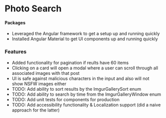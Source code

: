 # Photo Search

#### Packages
- Leveraged the Angular framework to get a setup up and running quickly
- Installed Angular Material to get UI components up and running quickly

### Features
- Added functionality for pagination if reults have 60 items
- Clicking on a card will open a modal where a user can scroll through all associated images with that post
- UI is safe against malicious characters in the input and also will not show NSFW images either
- TODO: Add ability to sort results by the ImgurGallerySort enum
- TODO: Add ability to search by time from the ImgurGalleryWindow enum
- TODO: Add unit tests for components for production
- TODO: Add accessibility functionality & Localization support (did a naive approach for the latter)
